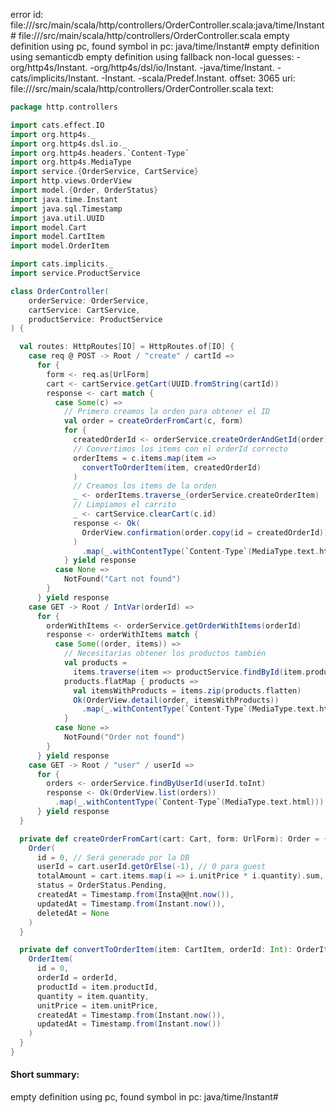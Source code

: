error id: file://<WORKSPACE>/src/main/scala/http/controllers/OrderController.scala:java/time/Instant#
file://<WORKSPACE>/src/main/scala/http/controllers/OrderController.scala
empty definition using pc, found symbol in pc: java/time/Instant#
empty definition using semanticdb
empty definition using fallback
non-local guesses:
	 -org/http4s/Instant.
	 -org/http4s/dsl/io/Instant.
	 -java/time/Instant.
	 -cats/implicits/Instant.
	 -Instant.
	 -scala/Predef.Instant.
offset: 3065
uri: file://<WORKSPACE>/src/main/scala/http/controllers/OrderController.scala
text:
```scala
package http.controllers

import cats.effect.IO
import org.http4s._
import org.http4s.dsl.io._
import org.http4s.headers.`Content-Type`
import org.http4s.MediaType
import service.{OrderService, CartService}
import http.views.OrderView
import model.{Order, OrderStatus}
import java.time.Instant
import java.sql.Timestamp
import java.util.UUID
import model.Cart
import model.CartItem
import model.OrderItem

import cats.implicits._
import service.ProductService

class OrderController(
    orderService: OrderService,
    cartService: CartService,
    productService: ProductService
) {

  val routes: HttpRoutes[IO] = HttpRoutes.of[IO] {
    case req @ POST -> Root / "create" / cartId =>
      for {
        form <- req.as[UrlForm]
        cart <- cartService.getCart(UUID.fromString(cartId))
        response <- cart match {
          case Some(c) =>
            // Primero creamos la orden para obtener el ID
            val order = createOrderFromCart(c, form)
            for {
              createdOrderId <- orderService.createOrderAndGetId(order)
              // Convertimos los items con el orderId correcto
              orderItems = c.items.map(item =>
                convertToOrderItem(item, createdOrderId)
              )
              // Creamos los items de la orden
              _ <- orderItems.traverse_(orderService.createOrderItem)
              // Limpiamos el carrito
              _ <- cartService.clearCart(c.id)
              response <- Ok(
                OrderView.confirmation(order.copy(id = createdOrderId))
              )
                .map(_.withContentType(`Content-Type`(MediaType.text.html)))
            } yield response
          case None =>
            NotFound("Cart not found")
        }
      } yield response
    case GET -> Root / IntVar(orderId) =>
      for {
        orderWithItems <- orderService.getOrderWithItems(orderId)
        response <- orderWithItems match {
          case Some((order, items)) =>
            // Necesitarías obtener los productos también
            val products =
              items.traverse(item => productService.findById(item.productId))
            products.flatMap { products =>
              val itemsWithProducts = items.zip(products.flatten)
              Ok(OrderView.detail(order, itemsWithProducts))
                .map(_.withContentType(`Content-Type`(MediaType.text.html)))
            }
          case None =>
            NotFound("Order not found")
        }
      } yield response
    case GET -> Root / "user" / userId =>
      for {
        orders <- orderService.findByUserId(userId.toInt)
        response <- Ok(OrderView.list(orders))
          .map(_.withContentType(`Content-Type`(MediaType.text.html)))
      } yield response
  }

  private def createOrderFromCart(cart: Cart, form: UrlForm): Order = {
    Order(
      id = 0, // Será generado por la DB
      userId = cart.userId.getOrElse(-1), // 0 para guest
      totalAmount = cart.items.map(i => i.unitPrice * i.quantity).sum,
      status = OrderStatus.Pending,
      createdAt = Timestamp.from(Insta@@nt.now()),
      updatedAt = Timestamp.from(Instant.now()),
      deletedAt = None
    )
  }

  private def convertToOrderItem(item: CartItem, orderId: Int): OrderItem = {
    OrderItem(
      id = 0,
      orderId = orderId,
      productId = item.productId,
      quantity = item.quantity,
      unitPrice = item.unitPrice,
      createdAt = Timestamp.from(Instant.now()),
      updatedAt = Timestamp.from(Instant.now())
    )
  }
}

```


#### Short summary: 

empty definition using pc, found symbol in pc: java/time/Instant#